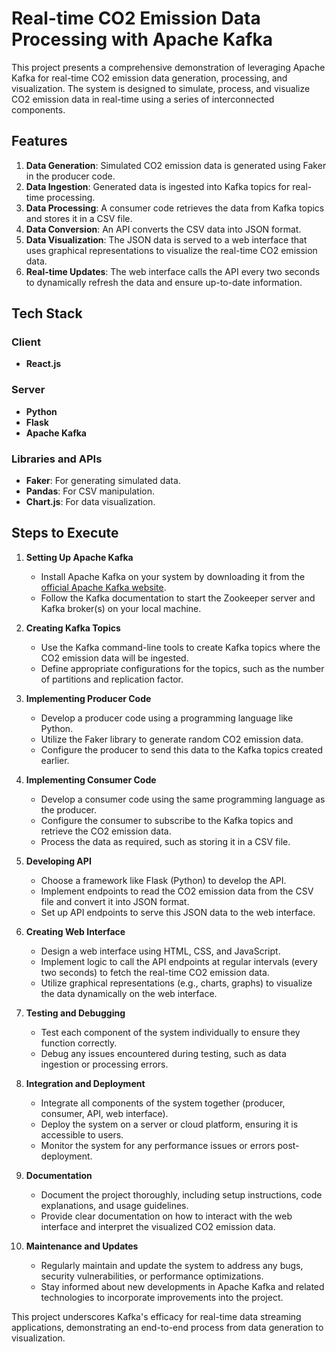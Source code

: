 # Real-time CO2 Emission Data Processing with Apache Kafka

This project presents a comprehensive demonstration of leveraging Apache Kafka for real-time CO2 emission data generation, processing, and visualization. The system is designed to simulate, process, and visualize CO2 emission data in real-time using a series of interconnected components.

## Features

1. **Data Generation**: Simulated CO2 emission data is generated using Faker in the producer code.
2. **Data Ingestion**: Generated data is ingested into Kafka topics for real-time processing.
3. **Data Processing**: A consumer code retrieves the data from Kafka topics and stores it in a CSV file.
4. **Data Conversion**: An API converts the CSV data into JSON format.
5. **Data Visualization**: The JSON data is served to a web interface that uses graphical representations to visualize the real-time CO2 emission data.
6. **Real-time Updates**: The web interface calls the API every two seconds to dynamically refresh the data and ensure up-to-date information.

## Tech Stack

### Client
- **React.js**

### Server
- **Python**
- **Flask**
- **Apache Kafka**

### Libraries and APIs
- **Faker**: For generating simulated data.
- **Pandas**: For CSV manipulation.
- **Chart.js**: For data visualization.

## Steps to Execute

1. **Setting Up Apache Kafka**
   - Install Apache Kafka on your system by downloading it from the [official Apache Kafka website](https://kafka.apache.org/downloads).
   - Follow the Kafka documentation to start the Zookeeper server and Kafka broker(s) on your local machine.

2. **Creating Kafka Topics**
   - Use the Kafka command-line tools to create Kafka topics where the CO2 emission data will be ingested.
   - Define appropriate configurations for the topics, such as the number of partitions and replication factor.

3. **Implementing Producer Code**
   - Develop a producer code using a programming language like Python.
   - Utilize the Faker library to generate random CO2 emission data.
   - Configure the producer to send this data to the Kafka topics created earlier.

4. **Implementing Consumer Code**
   - Develop a consumer code using the same programming language as the producer.
   - Configure the consumer to subscribe to the Kafka topics and retrieve the CO2 emission data.
   - Process the data as required, such as storing it in a CSV file.

5. **Developing API**
   - Choose a framework like Flask (Python) to develop the API.
   - Implement endpoints to read the CO2 emission data from the CSV file and convert it into JSON format.
   - Set up API endpoints to serve this JSON data to the web interface.

6. **Creating Web Interface**
   - Design a web interface using HTML, CSS, and JavaScript.
   - Implement logic to call the API endpoints at regular intervals (every two seconds) to fetch the real-time CO2 emission data.
   - Utilize graphical representations (e.g., charts, graphs) to visualize the data dynamically on the web interface.

7. **Testing and Debugging**
   - Test each component of the system individually to ensure they function correctly.
   - Debug any issues encountered during testing, such as data ingestion or processing errors.

8. **Integration and Deployment**
   - Integrate all components of the system together (producer, consumer, API, web interface).
   - Deploy the system on a server or cloud platform, ensuring it is accessible to users.
   - Monitor the system for any performance issues or errors post-deployment.

9. **Documentation**
   - Document the project thoroughly, including setup instructions, code explanations, and usage guidelines.
   - Provide clear documentation on how to interact with the web interface and interpret the visualized CO2 emission data.

10. **Maintenance and Updates**
    - Regularly maintain and update the system to address any bugs, security vulnerabilities, or performance optimizations.
    - Stay informed about new developments in Apache Kafka and related technologies to incorporate improvements into the project.

This project underscores Kafka's efficacy for real-time data streaming applications, demonstrating an end-to-end process from data generation to visualization.
